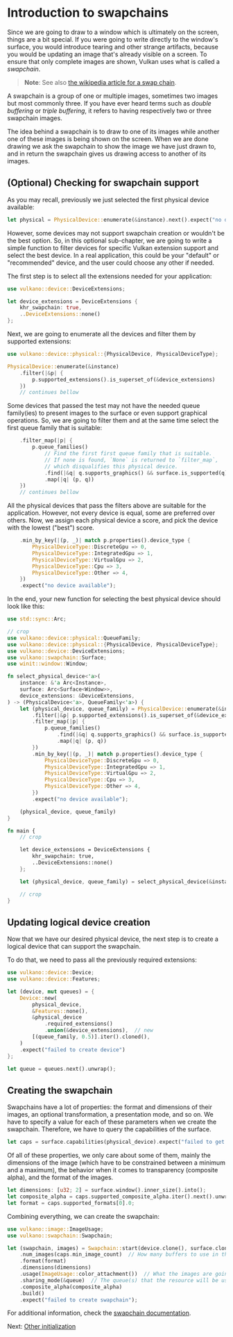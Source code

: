 # Introduction to swapchains

Since we are going to draw to a window which is ultimately on the screen, things are a bit special.
If you were going to write directly to the window's surface, you would introduce tearing and other
strange artifacts, because you would be updating an image that's already visible on a screen.
To ensure that only complete images are shown, Vulkan uses what is called a *swapchain*.

> **Note**: See also [the wikipedia article for a swap chain](https://en.wikipedia.org/wiki/Swap_Chain).

A swapchain is a group of one or multiple images, sometimes two images but most commonly three. If
you have ever heard terms such as *double buffering* or *triple buffering*, it refers to having
respectively two or three swapchain images.

The idea behind a swapchain is to draw to one of its images while another one of these images is
being shown on the screen. When we are done drawing we ask the swapchain to show the image we have
just drawn to, and in return the swapchain gives us drawing access to another of its images.

## (Optional) Checking for swapchain support

As you may recall, previously we just selected the first physical device available:

```rust
let physical = PhysicalDevice::enumerate(&instance).next().expect("no device available");
```

However, some devices may not support swapchain creation or wouldn't be the best option.
So, in this optional sub-chapter, we are going to write a simple function to filter devices
for specific Vulkan extension support and select the best device. In a real application,
this could be your "default" or "recommended" device, and the user could choose any other
if needed.

The first step is to select all the extensions needed for your application:

```rust
use vulkano::device::DeviceExtensions;

let device_extensions = DeviceExtensions {
    khr_swapchain: true,
    ..DeviceExtensions::none()
};
```

Next, we are going to enumerate all the devices and filter them by supported extensions:

```rust
use vulkano::device::physical::{PhysicalDevice, PhysicalDeviceType};

PhysicalDevice::enumerate(&instance)
    .filter(|&p| {
        p.supported_extensions().is_superset_of(&device_extensions)
    })
    // continues bellow
```

Some devices that passed the test may not have the needed queue family(ies) to present images
to the surface or even support graphical operations. So, we are going to filter them and at the
same time select the first queue family that is suitable:

```rust
    .filter_map(|p| {
        p.queue_families()
            // Find the first first queue family that is suitable.
            // If none is found, `None` is returned to `filter_map`, 
            // which disqualifies this physical device.
            .find(|&q| q.supports_graphics() && surface.is_supported(q).unwrap_or(false))
            .map(|q| (p, q))
    })
    // continues bellow
```

All the physical devices that pass the filters above are suitable for the application.
However, not every device is equal, some are preferred over others. Now, we assign each
physical device a score, and pick the device with the lowest ("best") score.

```rust
    .min_by_key(|(p, _)| match p.properties().device_type {
        PhysicalDeviceType::DiscreteGpu => 0,
        PhysicalDeviceType::IntegratedGpu => 1,
        PhysicalDeviceType::VirtualGpu => 2,
        PhysicalDeviceType::Cpu => 3,
        PhysicalDeviceType::Other => 4,
    })
    .expect("no device available");
```

In the end, your new function for selecting the best physical device should look like this:

```rust
use std::sync::Arc;

// crop
use vulkano::device::physical::QueueFamily;
use vulkano::device::physical::{PhysicalDevice, PhysicalDeviceType};
use vulkano::device::DeviceExtensions;
use vulkano::swapchain::Surface;
use winit::window::Window;

fn select_physical_device<'a>(
    instance: &'a Arc<Instance>,
    surface: Arc<Surface<Window>>,
    device_extensions: &DeviceExtensions,
) -> (PhysicalDevice<'a>, QueueFamily<'a>) {
    let (physical_device, queue_family) = PhysicalDevice::enumerate(&instance)
        .filter(|&p| p.supported_extensions().is_superset_of(&device_extensions))
        .filter_map(|p| {
            p.queue_families()
                .find(|&q| q.supports_graphics() && surface.is_supported(q).unwrap_or(false))
                .map(|q| (p, q))
        })
        .min_by_key(|(p, _)| match p.properties().device_type {
            PhysicalDeviceType::DiscreteGpu => 0,
            PhysicalDeviceType::IntegratedGpu => 1,
            PhysicalDeviceType::VirtualGpu => 2,
            PhysicalDeviceType::Cpu => 3,
            PhysicalDeviceType::Other => 4,
        })
        .expect("no device available");

    (physical_device, queue_family)
}

fn main {
    // crop

    let device_extensions = DeviceExtensions {
        khr_swapchain: true,
        ..DeviceExtensions::none()
    };

    let (physical_device, queue_family) = select_physical_device(&instance, surface.clone(), &device_extensions);

    // crop
}
```

## Updating logical device creation

Now that we have our desired physical device, the next step is to create a logical device
that can support the swapchain.

To do that, we need to pass all the previously required extensions:

```rust
use vulkano::device::Device;
use vulkano::device::Features;

let (device, mut queues) = {
    Device::new(
        physical_device,
        &Features::none(),
        &physical_device
            .required_extensions()
            .union(&device_extensions),  // new
        [(queue_family, 0.5)].iter().cloned(),
    )
    .expect("failed to create device")
};

let queue = queues.next().unwrap();
```

## Creating the swapchain

Swapchains have a lot of properties: the format and dimensions of their images, an optional
transformation, a presentation mode, and so on. We have to specify a value for each of these
parameters when we create the swapchain. Therefore, we have to query the
capabilities of the surface.

```rust
let caps = surface.capabilities(physical_device).expect("failed to get surface capabilities");
```

Of all of these properties, we only care about some of them, mainly
the dimensions of the image (which have to be constrained between a minimum and a maximum), the
behavior when it comes to transparency (composite alpha), and the format of the images.

```rust
let dimensions: [u32; 2] = surface.window().inner_size().into();
let composite_alpha = caps.supported_composite_alpha.iter().next().unwrap();
let format = caps.supported_formats[0].0;
```

Combining everything, we can create the swapchain:

```rust
use vulkano::image::ImageUsage;
use vulkano::swapchain::Swapchain;

let (swapchain, images) = Swapchain::start(device.clone(), surface.clone())
    .num_images(caps.min_image_count)  // How many buffers to use in the swapchain
    .format(format)
    .dimensions(dimensions)
    .usage(ImageUsage::color_attachment())  // What the images are going to be used for
    .sharing_mode(&queue)  // The queue(s) that the resource will be used
    .composite_alpha(composite_alpha)
    .build()
    .expect("failed to create swapchain");
```

For additional information, check the
[swapchain documentation](https://docs.rs/vulkano/0.28.0/vulkano/swapchain/index.html#swapchains).

Next: [Other initialization](/guide/windowing/other-initialization)
